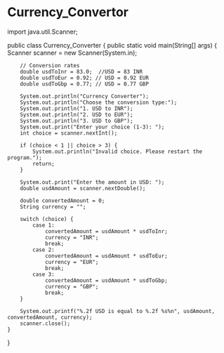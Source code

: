 # Currency_Convertor
import java.util.Scanner;

public class Currency_Converter {
    public static void main(String[] args) {
        Scanner scanner = new Scanner(System.in);

        // Conversion rates 
        double usdToInr = 83.0;  //USD = 83 INR
        double usdToEur = 0.92; // USD = 0.92 EUR
        double usdToGbp = 0.77; // USD = 0.77 GBP

        System.out.println("Currency Converter");
        System.out.println("Choose the conversion type:");
        System.out.println("1. USD to INR");
        System.out.println("2. USD to EUR");
        System.out.println("3. USD to GBP");
        System.out.print("Enter your choice (1-3): ");
        int choice = scanner.nextInt();

        if (choice < 1 || choice > 3) {
            System.out.println("Invalid choice. Please restart the program.");
            return;
        }

        System.out.print("Enter the amount in USD: ");
        double usdAmount = scanner.nextDouble();

        double convertedAmount = 0;
        String currency = "";

        switch (choice) {
            case 1:
                convertedAmount = usdAmount * usdToInr;
                currency = "INR";
                break;
            case 2:
                convertedAmount = usdAmount * usdToEur;
                currency = "EUR";
                break;
            case 3:
                convertedAmount = usdAmount * usdToGbp;
                currency = "GBP";
                break;
        }

        System.out.printf("%.2f USD is equal to %.2f %s%n", usdAmount, convertedAmount, currency);
        scanner.close();
    }
}
